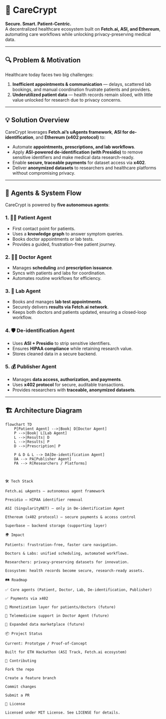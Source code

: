 # 🏥 CareCrypt  

**Secure. Smart. Patient-Centric.**  
A decentralized healthcare ecosystem built on **Fetch.ai, ASI, and Ethereum**, automating care workflows while unlocking privacy-preserving medical data.  

---

## 🔍 Problem & Motivation  

Healthcare today faces two big challenges:  
1. **Inefficient appointments & communication** — delays, scattered lab bookings, and manual coordination frustrate patients and providers.  
2. **Underutilized patient data** — health records remain siloed, with little value unlocked for research due to privacy concerns.  

---

## 💡 Solution Overview  

CareCrypt leverages **Fetch.ai’s uAgents framework**, **ASI for de-identification**, and **Ethereum (x402 protocol)** to:  

- Automate **appointments, prescriptions, and lab workflows**.  
- Apply **ASI-powered de-identification (with Presidio)** to remove sensitive identifiers and make medical data research-ready.  
- Enable **secure, traceable payments** for dataset access via **x402**.  
- Deliver **anonymized datasets** to researchers and healthcare platforms without compromising privacy.  

---

## 🤖 Agents & System Flow  

CareCrypt is powered by **five autonomous agents**:  

### 1. 🧑‍⚕️ Patient Agent  
- First contact point for patients.  
- Uses a **knowledge graph** to answer symptom queries.  
- Books doctor appointments or lab tests.  
- Provides a guided, frustration-free patient journey.  

### 2. 👨‍💼 Doctor Agent  
- Manages **scheduling** and **prescription issuance**.  
- Syncs with patients and labs for coordination.  
- Automates routine workflows for efficiency.  

### 3. 🔬 Lab Agent  
- Books and manages **lab test appointments**.  
- Securely delivers **results via Fetch.ai network**.  
- Keeps both doctors and patients updated, ensuring a closed-loop workflow.  

### 4. 🛡 De-identification Agent  
- Uses **ASI + Presidio** to strip sensitive identifiers.  
- Ensures **HIPAA compliance** while retaining research value.  
- Stores cleaned data in a secure backend.  

### 5. 💰 Publisher Agent  
- Manages **data access, authorization, and payments**.  
- Uses **x402 protocol** for secure, auditable transactions.  
- Provides researchers with **traceable, anonymized datasets**.  

---

## 🏗 Architecture Diagram  

```mermaid
flowchart TD
    P[Patient Agent] -->|Book| D[Doctor Agent]
    P -->|Book| L[Lab Agent]
    L -->|Results| D
    L -->|Results| P
    D -->|Prescription| P

    P & D & L --> DA[De-identification Agent]
    DA --> PA[Publisher Agent]
    PA --> R[Researchers / Platforms]



🛠 Tech Stack

Fetch.ai uAgents — autonomous agent framework

Presidio — HIPAA identifier removal

ASI (SingularityNET) — only in De-identification Agent

Ethereum (x402 protocol) — secure payments & access control

Superbase — backend storage (supporting layer)

🌍 Impact

Patients: frustration-free, faster care navigation.

Doctors & Labs: unified scheduling, automated workflows.

Researchers: privacy-preserving datasets for innovation.

Ecosystem: health records become secure, research-ready assets.

🛤 Roadmap

✅ Core agents (Patient, Doctor, Lab, De-identification, Publisher)

✅ Payments via x402

🔄 Monetization layer for patients/doctors (future)

🔄 Telemedicine support in Doctor Agent (future)

🔄 Expanded data marketplace (future)

📦 Project Status

Current: Prototype / Proof-of-Concept

Built for ETH Hackathon (ASI Track, Fetch.ai ecosystem)

🤝 Contributing

Fork the repo

Create a feature branch

Commit changes

Submit a PR

📜 License

Licensed under MIT License. See LICENSE for details.